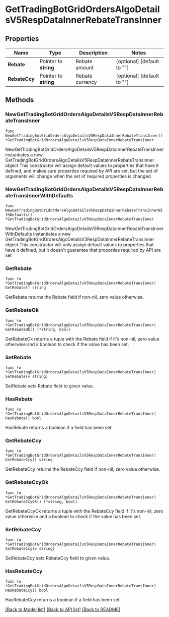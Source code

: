 # GetTradingBotGridOrdersAlgoDetailsV5RespDataInnerRebateTransInner

## Properties

Name | Type | Description | Notes
------------ | ------------- | ------------- | -------------
**Rebate** | Pointer to **string** | Rebate amount | [optional] [default to ""]
**RebateCcy** | Pointer to **string** | Rebate currency | [optional] [default to ""]

## Methods

### NewGetTradingBotGridOrdersAlgoDetailsV5RespDataInnerRebateTransInner

`func NewGetTradingBotGridOrdersAlgoDetailsV5RespDataInnerRebateTransInner() *GetTradingBotGridOrdersAlgoDetailsV5RespDataInnerRebateTransInner`

NewGetTradingBotGridOrdersAlgoDetailsV5RespDataInnerRebateTransInner instantiates a new GetTradingBotGridOrdersAlgoDetailsV5RespDataInnerRebateTransInner object
This constructor will assign default values to properties that have it defined,
and makes sure properties required by API are set, but the set of arguments
will change when the set of required properties is changed

### NewGetTradingBotGridOrdersAlgoDetailsV5RespDataInnerRebateTransInnerWithDefaults

`func NewGetTradingBotGridOrdersAlgoDetailsV5RespDataInnerRebateTransInnerWithDefaults() *GetTradingBotGridOrdersAlgoDetailsV5RespDataInnerRebateTransInner`

NewGetTradingBotGridOrdersAlgoDetailsV5RespDataInnerRebateTransInnerWithDefaults instantiates a new GetTradingBotGridOrdersAlgoDetailsV5RespDataInnerRebateTransInner object
This constructor will only assign default values to properties that have it defined,
but it doesn't guarantee that properties required by API are set

### GetRebate

`func (o *GetTradingBotGridOrdersAlgoDetailsV5RespDataInnerRebateTransInner) GetRebate() string`

GetRebate returns the Rebate field if non-nil, zero value otherwise.

### GetRebateOk

`func (o *GetTradingBotGridOrdersAlgoDetailsV5RespDataInnerRebateTransInner) GetRebateOk() (*string, bool)`

GetRebateOk returns a tuple with the Rebate field if it's non-nil, zero value otherwise
and a boolean to check if the value has been set.

### SetRebate

`func (o *GetTradingBotGridOrdersAlgoDetailsV5RespDataInnerRebateTransInner) SetRebate(v string)`

SetRebate sets Rebate field to given value.

### HasRebate

`func (o *GetTradingBotGridOrdersAlgoDetailsV5RespDataInnerRebateTransInner) HasRebate() bool`

HasRebate returns a boolean if a field has been set.

### GetRebateCcy

`func (o *GetTradingBotGridOrdersAlgoDetailsV5RespDataInnerRebateTransInner) GetRebateCcy() string`

GetRebateCcy returns the RebateCcy field if non-nil, zero value otherwise.

### GetRebateCcyOk

`func (o *GetTradingBotGridOrdersAlgoDetailsV5RespDataInnerRebateTransInner) GetRebateCcyOk() (*string, bool)`

GetRebateCcyOk returns a tuple with the RebateCcy field if it's non-nil, zero value otherwise
and a boolean to check if the value has been set.

### SetRebateCcy

`func (o *GetTradingBotGridOrdersAlgoDetailsV5RespDataInnerRebateTransInner) SetRebateCcy(v string)`

SetRebateCcy sets RebateCcy field to given value.

### HasRebateCcy

`func (o *GetTradingBotGridOrdersAlgoDetailsV5RespDataInnerRebateTransInner) HasRebateCcy() bool`

HasRebateCcy returns a boolean if a field has been set.


[[Back to Model list]](../README.md#documentation-for-models) [[Back to API list]](../README.md#documentation-for-api-endpoints) [[Back to README]](../README.md)


